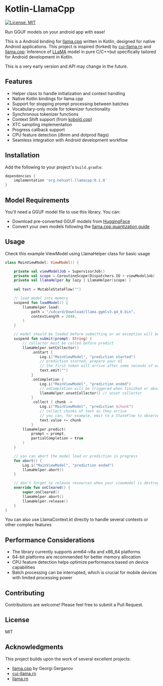 # Kotlin-LlamaCpp

[![License: MIT](https://img.shields.io/badge/license-MIT-blue.svg)](https://opensource.org/licenses/MIT)

Run GGUF models on your android app with ease!

This is a Android binding for [llama.cpp](https://github.com/ggerganov/llama.cpp) written in Kotlin, designed for native Android applications. This project is inspired (forked) by [cui-llama.rn](https://github.com/Vali-98/cui-llama.rn) and [llama.cpp](https://github.com/ggerganov/llama.cpp): Inference of [LLaMA](https://arxiv.org/abs/2302.13971) model in pure C/C++but specifically tailored for Android development in Kotlin.

This is a very early version and API may change in the future.

## Features

- Helper class to handle initialization and context handling
- Native Kotlin bindings for llama.cpp
- Support for stopping prompt processing between batches
- Vocabulary-only mode for tokenizer functionality
- Synchronous tokenizer functions
- Context Shift support (from [kobold.cpp](https://github.com/LostRuins/koboldcpp))
- XTC sampling implementation
- Progress callback support
- CPU feature detection (i8mm and dotprod flags)
- Seamless integration with Android development workflow


## Installation

Add the following to your project's `build.gradle`:

```gradle
dependencies {
    implementation 'org.nehuatl.llamacpp:0.1.0'
}
```

## Model Requirements

You'll need a GGUF model file to use this library. You can:

- Download pre-converted GGUF models from [HuggingFace](https://huggingface.co/search/full-text?q=GGUF&type=model)
- Convert your own models following the [llama.cpp quantization guide](https://github.com/ggerganov/llama.cpp#prepare-and-quantize)

## Usage

Check this example ViewModel using LlamaHelper class for basic usage

```kotlin
class MainViewModel: ViewModel() {

    private val viewModelJob = SupervisorJob()
    private val scope = CoroutineScope(Dispatchers.IO + viewModelJob)
    private val llamaHelper by lazy { LlamaHelper(scope) }
    
    val text = MutableStateFlow("")

    // load model into memory
    suspend fun loadModel() {
        llamaHelper.load(
            path = "/sdcard/Download/llama.ggmlv3.q4_0.bin",
            contextLength = 2048,
        )
    }

    // model should be loaded before submitting or an exception will be thrown
    suspend fun submit(prompt: String) {
        // collector must be called before predict
        llamaHelper.setCollector()
            .onStart {
                Log.i("MainViewModel", "prediction started")
                // prediction started, prepare your UI
                // the first token will arrive after some seconds of warmup
                text.emit("")
            }
            .onCompletion {
                Log.i("MainViewModel", "prediction ended")
                // onCompletion will be triggered when finished or aborted
                llamaHelper.unsetCollector() // unset collector
            }
            .collect { chunk ->
                Log.i("MainViewModel", "prediction $chunk")
                // collect chunks of text as they arrive
                // you can, for example, emit to a StateFlow to observe it in your UI
                text.value += chunk
            }
        llamaHelper.predict(
            prompt = prompt,
            partialCompletion = true
        )
    }

    // you can abort the model load or prediction in progress
    fun abort() {
        Log.i("MainViewModel", "prediction ended")
        llamaHelper.abort()
    }

    // don't forget to release resources when your viewmodel is destroyed
    override fun onCleared() {
        super.onCleared()
        llamaHelper.abort()
        llamaHelper.release()
    }
}
```

You can also use LlamaContext.kt directly to handle several contexts or other complex features

## Performance Considerations

- The library currently supports arm64-v8a and x86_64 platforms
- 64-bit platforms are recommended for better memory allocation
- CPU feature detection helps optimize performance based on device capabilities
- Batch processing can be interrupted, which is crucial for mobile devices with limited processing power

## Contributing

Contributions are welcome! Please feel free to submit a Pull Request.

## License

MIT

## Acknowledgments

This project builds upon the work of several excellent projects:
- [llama.cpp](https://github.com/ggerganov/llama.cpp) by Georgi Gerganov
- [cui-llama.rn](https://github.com/Vali-98/cui-llama.rn)
- [llama.rn](https://github.com/mybigday/llama.rn)
